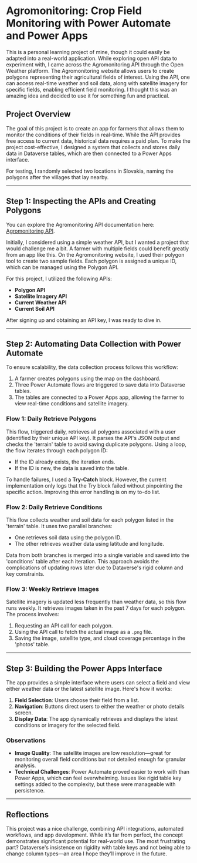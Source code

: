 # Agromonitoring: Crop Field Monitoring with Power Automate and Power Apps

This is a personal learning project of mine, though it could easily be adapted into a real-world application. While exploring open API data to experiment with, I came across the Agromonitoring API through the Open Weather platform. The Agromonitoring website allows users to create polygons representing their agricultural fields of interest. Using the API, one can access real-time weather and soil data, along with satellite imagery for specific fields, enabling efficient field monitoring. I thought this was an amazing idea and decided to use it for something fun and practical.

## Project Overview

The goal of this project is to create an app for farmers that allows them to monitor the conditions of their fields in real-time. While the API provides free access to current data, historical data requires a paid plan. To make the project cost-effective, I designed a system that collects and stores daily data in Dataverse tables, which are then connected to a Power Apps interface.

For testing, I randomly selected two locations in Slovakia, naming the polygons after the villages that lay nearby.

---

## Step 1: Inspecting the APIs and Creating Polygons

You can explore the Agromonitoring API documentation here: [Agromonitoring API](https://agromonitoring.com/api).

Initially, I considered using a simple weather API, but I wanted a project that would challenge me a bit. A farmer with multiple fields could benefit greatly from an app like this. On the Agromonitoring website, I used their polygon tool to create two sample fields. Each polygon is assigned a unique ID, which can be managed using the Polygon API.

For this project, I utilized the following APIs:
- **Polygon API**
- **Satellite Imagery API**
- **Current Weather API**
- **Current Soil API**

After signing up and obtaining an API key, I was ready to dive in.

---

## Step 2: Automating Data Collection with Power Automate

To ensure scalability, the data collection process follows this workflow:
1. A farmer creates polygons using the map on the dashboard.
2. Three Power Automate flows are triggered to save data into Dataverse tables.
3. The tables are connected to a Power Apps app, allowing the farmer to view real-time conditions and satellite imagery.

### Flow 1: Daily Retrieve Polygons
This flow, triggered daily, retrieves all polygons associated with a user (identified by their unique API key). It parses the API's JSON output and checks the 'terrain' table to avoid saving duplicate polygons. Using a loop, the flow iterates through each polygon ID:
- If the ID already exists, the iteration ends.
- If the ID is new, the data is saved into the table.

To handle failures, I used a **Try-Catch** block. However, the current implementation only logs that the Try block failed without pinpointing the specific action. Improving this error handling is on my to-do list.

### Flow 2: Daily Retrieve Conditions
This flow collects weather and soil data for each polygon listed in the 'terrain' table. It uses two parallel branches: 
- One retrieves soil data using the polygon ID.
- The other retrieves weather data using latitude and longitude.

Data from both branches is merged into a single variable and saved into the 'conditions' table after each iteration. This approach avoids the complications of updating rows later due to Dataverse's rigid column and key constraints.

### Flow 3: Weekly Retrieve Images
Satellite imagery is updated less frequently than weather data, so this flow runs weekly. It retrieves images taken in the past 7 days for each polygon. The process involves:
1. Requesting an API call for each polygon.
2. Using the API call to fetch the actual image as a `.png` file.
3. Saving the image, satellite type, and cloud coverage percentage in the 'photos' table.

---

## Step 3: Building the Power Apps Interface

The app provides a simple interface where users can select a field and view either weather data or the latest satellite image. Here's how it works:
1. **Field Selection**: Users choose their field from a list.
2. **Navigation**: Buttons direct users to either the weather or photo details screen.
3. **Display Data**: The app dynamically retrieves and displays the latest conditions or imagery for the selected field.

### Observations
- **Image Quality**: The satellite images are low resolution—great for monitoring overall field conditions but not detailed enough for granular analysis.
- **Technical Challenges**: Power Automate proved easier to work with than Power Apps, which can feel overwhelming. Issues like rigid table key settings added to the complexity, but these were manageable with persistence.

---

## Reflections

This project was a nice challenge, combining API integrations, automated workflows, and app development. While it’s far from perfect, the concept demonstrates significant potential for real-world use. The most frustrating part? Dataverse's insistence on rigidity with table keys and not being able to change column types—an area I hope they’ll improve in the future.
